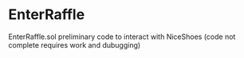 # EnterRaffle
EnterRaffle.sol preliminary code to interact with NiceShoes (code not complete requires work and dubugging)
